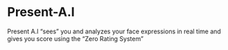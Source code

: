# Present-A.I
Present A.I “sees” you and analyzes your face expressions in real time and gives you score using the “Zero Rating System”
